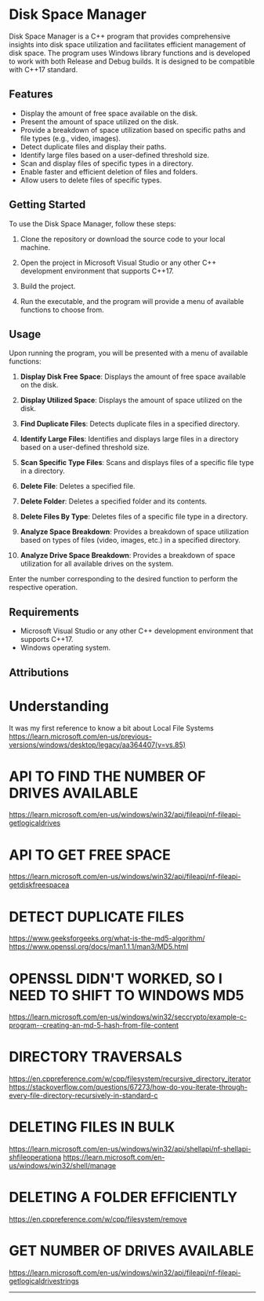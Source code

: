 # Disk Space Manager

Disk Space Manager is a C++ program that provides comprehensive insights into disk space utilization and facilitates efficient management of disk space. The program uses Windows library functions and is developed to work with both Release and Debug builds. It is designed to be compatible with C++17 standard.

## Features

- Display the amount of free space available on the disk.
- Present the amount of space utilized on the disk.
- Provide a breakdown of space utilization based on specific paths and file types (e.g., video, images).
- Detect duplicate files and display their paths.
- Identify large files based on a user-defined threshold size.
- Scan and display files of specific types in a directory.
- Enable faster and efficient deletion of files and folders.
- Allow users to delete files of specific types.

## Getting Started

To use the Disk Space Manager, follow these steps:

1. Clone the repository or download the source code to your local machine.

2. Open the project in Microsoft Visual Studio or any other C++ development environment that supports C++17.

3. Build the project.

4. Run the executable, and the program will provide a menu of available functions to choose from.

## Usage

Upon running the program, you will be presented with a menu of available functions:

1. **Display Disk Free Space**: Displays the amount of free space available on the disk.

2. **Display Utilized Space**: Displays the amount of space utilized on the disk.

3. **Find Duplicate Files**: Detects duplicate files in a specified directory.

4. **Identify Large Files**: Identifies and displays large files in a directory based on a user-defined threshold size.

5. **Scan Specific Type Files**: Scans and displays files of a specific file type in a directory.

6. **Delete File**: Deletes a specified file.

7. **Delete Folder**: Deletes a specified folder and its contents.

8. **Delete Files By Type**: Deletes files of a specific file type in a directory.

9. **Analyze Space Breakdown**: Provides a breakdown of space utilization based on types of files (video, images, etc.) in a specified directory.

10. **Analyze Drive Space Breakdown**: Provides a breakdown of space utilization for all available drives on the system.

Enter the number corresponding to the desired function to perform the respective operation.

## Requirements

- Microsoft Visual Studio or any other C++ development environment that supports C++17.
- Windows operating system.

## Attributions

# Understanding
It was my first reference to know a bit about Local File Systems
https://learn.microsoft.com/en-us/previous-versions/windows/desktop/legacy/aa364407(v=vs.85)

# API TO FIND THE NUMBER OF DRIVES AVAILABLE
https://learn.microsoft.com/en-us/windows/win32/api/fileapi/nf-fileapi-getlogicaldrives

# API TO GET FREE SPACE
https://learn.microsoft.com/en-us/windows/win32/api/fileapi/nf-fileapi-getdiskfreespacea

# DETECT DUPLICATE FILES
https://www.geeksforgeeks.org/what-is-the-md5-algorithm/
https://www.openssl.org/docs/man1.1.1/man3/MD5.html

# OPENSSL DIDN'T WORKED, SO I NEED TO SHIFT TO WINDOWS MD5
https://learn.microsoft.com/en-us/windows/win32/seccrypto/example-c-program--creating-an-md-5-hash-from-file-content

# DIRECTORY TRAVERSALS
https://en.cppreference.com/w/cpp/filesystem/recursive_directory_iterator
https://stackoverflow.com/questions/67273/how-do-you-iterate-through-every-file-directory-recursively-in-standard-c

# DELETING FILES IN BULK
https://learn.microsoft.com/en-us/windows/win32/api/shellapi/nf-shellapi-shfileoperationa
https://learn.microsoft.com/en-us/windows/win32/shell/manage

# DELETING A FOLDER EFFICIENTLY
https://en.cppreference.com/w/cpp/filesystem/remove

# GET NUMBER OF DRIVES AVAILABLE
https://learn.microsoft.com/en-us/windows/win32/api/fileapi/nf-fileapi-getlogicaldrivestrings

---
